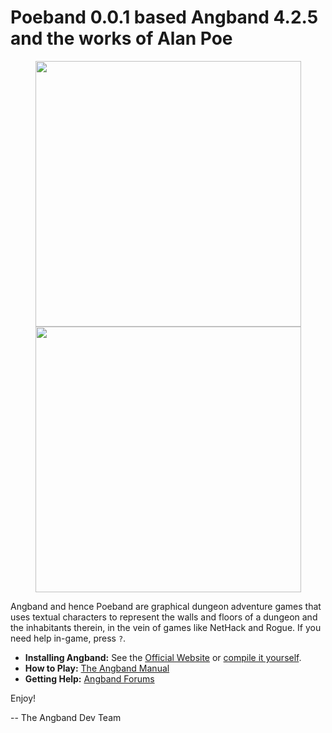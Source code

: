# Poeband 0.0.1 based Angband 4.2.5 and the works of Alan Poe

<p align="center">
  <img src="screenshots/title.png" width="425"/>
  <img src="screenshots/game.png" width="425"/>
</p>

Angband and hence Poeband are graphical dungeon adventure games that uses textual characters to
represent the walls and floors of a dungeon and the inhabitants therein, in the
vein of games like NetHack and Rogue. If you need help in-game, press `?`.

- **Installing Angband:** See the [Official Website](https://angband.github.io/angband/) or [compile it yourself](https://angband.readthedocs.io/en/latest/hacking/compiling.html).
- **How to Play:** [The Angband Manual](https://angband.readthedocs.io/en/latest/)
- **Getting Help:** [Angband Forums](http://angband.oook.cz/forum/)

Enjoy!

-- The Angband Dev Team

